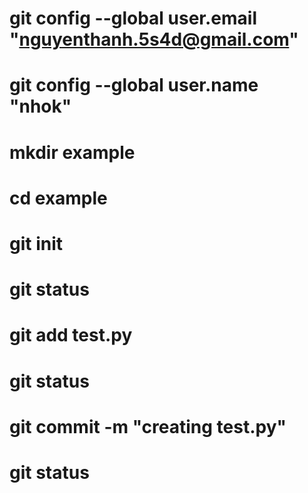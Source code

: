 # git config --global user.email "nguyenthanh.5s4d@gmail.com"
# git config --global user.name "nhok"

# mkdir example
# cd example
# git init
# git status

# git add test.py
# git status

# git commit -m "creating test.py"
# git status
